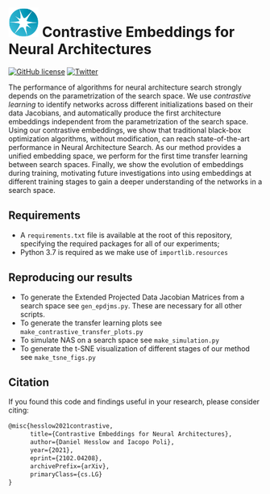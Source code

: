 # <img src="_static/lighton_small.png" width=60/> Contrastive Embeddings for Neural Architectures

[![GitHub license](https://img.shields.io/badge/license-MIT-blue.svg)](LICENSE)  [![Twitter](https://img.shields.io/twitter/follow/LightOnIO?style=social)](https://twitter.com/LightOnIO)

The performance of algorithms for neural architecture search strongly depends on the parametrization of the search space. We use _contrastive learning_ to identify networks across different initializations based on their data Jacobians, and automatically produce the first architecture embeddings independent from the parametrization of the search space. Using our contrastive embeddings, we show that traditional black-box optimization algorithms, without modification, can reach state-of-the-art performance in Neural Architecture Search. As our method provides a unified embedding space, we perform for the first time transfer learning between search spaces. Finally, we show the evolution of embeddings during training, motivating future investigations into using embeddings at different training stages to gain a deeper understanding of the networks in a search space.

## Requirements

- A `requirements.txt` file is available at the root of this repository, specifying the required packages for all of our experiments; 
- Python 3.7 is required as we make use of `importlib.resources`

## Reproducing our results

- To generate the Extended Projected Data Jacobian Matrices from a search space see `gen_epdjms.py`. These are necessary for all other scripts. 
-  To generate the transfer learning plots see `make_contrastive_transfer_plots.py`
-  To simulate NAS on a search space see `make_simulation.py`
-  To generate the t-SNE visualization of different stages of our method see `make_tsne_figs.py` 

## Citation 

If you found this code and findings useful in your research, please consider citing:
  
```
@misc{hesslow2021contrastive,
      title={Contrastive Embeddings for Neural Architectures}, 
      author={Daniel Hesslow and Iacopo Poli},
      year={2021},
      eprint={2102.04208},
      archivePrefix={arXiv},
      primaryClass={cs.LG}
}
```
